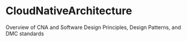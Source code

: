 # CloudNativeArchitecture
Overview of CNA and Software Design Principles, Design Patterns, and DMC standards
